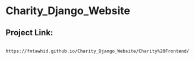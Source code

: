 # Charity_Django_Website
## Project Link: 
        https://fmtawhid.github.io/Charity_Django_Website/Charity%20Frontend/
